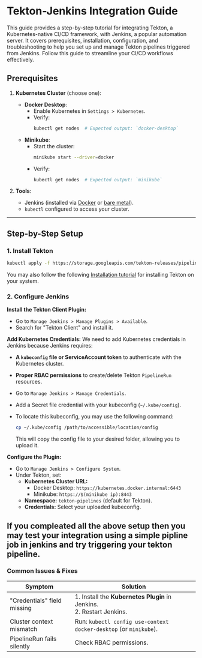 # Tekton-Jenkins Integration Guide

This guide provides a step-by-step tutorial for integrating Tekton, a Kubernetes-native CI/CD framework, with Jenkins, a popular automation server. It covers prerequisites, installation, configuration, and troubleshooting to help you set up and manage Tekton pipelines triggered from Jenkins. Follow this guide to streamline your CI/CD workflows effectively.

## Prerequisites
1. **Kubernetes Cluster** (choose one):
   - **Docker Desktop**:  
     - Enable Kubernetes in `Settings > Kubernetes`.  
     - Verify:  
       ```bash
       kubectl get nodes  # Expected output: `docker-desktop`
       ```
   - **Minikube**:  
     - Start the cluster:  
       ```bash
       minikube start --driver=docker
       ```
     - Verify:  
       ```bash
       kubectl get nodes  # Expected output: `minikube`
       ```

2. **Tools**:
   - Jenkins (installed via [Docker](https://www.jenkins.io/doc/book/installing/#docker) or [bare metal](https://www.jenkins.io/doc/book/installing/linux/)).
   - `kubectl` configured to access your cluster.

---

## Step-by-Step Setup
### 1. Install Tekton
```bash
kubectl apply -f https://storage.googleapis.com/tekton-releases/pipeline/latest/release.yaml
```

You may also follow the following [Installation tutorial](https://github.com/jenkinsci/tekton-client-plugin/blob/master/docs/installation.md) for installing Tekton on your system.

### 2. Configure Jenkins

**Install the Tekton Client Plugin:**
- Go to `Manage Jenkins > Manage Plugins > Available`.
- Search for "Tekton Client" and install it.

**Add Kubernetes Credentials:**
We need to add Kubernetes credentials in Jenkins because Jenkins requires:

- **A `kubeconfig` file or ServiceAccount token** to authenticate with the Kubernetes cluster.  
- **Proper RBAC permissions** to create/delete Tekton `PipelineRun` resources.

- Go to `Manage Jenkins > Manage Credentials`.
- Add a Secret file credential with your kubeconfig (`~/.kube/config`).
- To locate this kubeconfig, you may use the following command:
  ```bash
  cp ~/.kube/config /path/to/accessible/location/config
  ```
  This will copy the config file to your desired folder, allowing you to upload it.

**Configure the Plugin:**
- Go to `Manage Jenkins > Configure System`.
- Under Tekton, set:
  - **Kubernetes Cluster URL:**
    - Docker Desktop: `https://kubernetes.docker.internal:6443`
    - Minikube: `https://$(minikube ip):8443`
  - **Namespace:** `tekton-pipelines` (default for Tekton).
  - **Credentials:** Select your uploaded kubeconfig.
  
If you compleated all the above setup then you may test your integration using a simple pipline job in jenkins and try triggering your tekton pipeline.
---

### Common Issues & Fixes
| Symptom                          | Solution                                                                 |
|----------------------------------|--------------------------------------------------------------------------|
| "Credentials" field missing      | 1. Install the **Kubernetes Plugin** in Jenkins.<br>2. Restart Jenkins. |
| Cluster context mismatch         | Run: `kubectl config use-context docker-desktop` (or `minikube`).        |
| PipelineRun fails silently       | Check RBAC permissions.                                                 |
